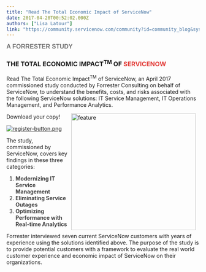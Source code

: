 ```yaml
---
title: "Read The Total Economic Impact of ServiceNow"
date: 2017-04-20T00:52:02.000Z
authors: ["Lisa Latour"]
link: "https://community.servicenow.com/community?id=community_blog&sys_id=7c9ceae1dbd0dbc01dcaf3231f96197c"
---
```

<h4 class="text-gray caps" style="margin: 0 0 0.5rem; font-family: 'Gotham SSm A', 'Gotham SSm B', 'Gotham HTF', Arial, sans-serif; font-weight: bold; font-style: normal; color: #767676; font-size: 16px; text-align: start; text-indent: 0px;">A FORRESTER STUDY</h4><h3>THE TOTAL ECONOMIC IMPACT<sup>TM</sup> OF <span style="color: #e23d39;">SERVICENOW</span></h3><p></p><p>Read The Total Economic Impact<sup>TM</sup> of ServiceNow, an April 2017 commissioned study conducted by Forrester Consulting on behalf of ServiceNow, to understand the benefits, costs, and risks associated with the following ServiceNow solutions: IT Service Management, IT Operations Management, and Performance Analytics.</p><p><img alt="feature" height="304" src="http://images.connect.servicenow.com/EloquaImages/clients/ServiceNowDotCom/%7B50a0b83e-a105-46db-882e-4182ca179995%7D_CS6199_ForresterIT_1200x1200.png" style="height: 304px; width: 325.111px; float: right; margin-right: 10px;" width="325"/></p><p></p><p>Download your copy! </p><p><a href="http://info.servicenow.com/LP=7691?referenceSource=community"><img  alt="register-button.png" class="image-1 jive-image" src="f61a3cc6db101b04ed6af3231f96190c.iix" style="height: auto;"/></a></p><p></p><p>The study, commissioned by ServiceNow, covers key findings in these three categories:</p><p></p><ol><li style="margin-right: 8px;"><strong style="color: #3d3d3d;">Modernizing IT Service Management</strong></li><li><strong style="color: #3d3d3d;">Eliminating Service Outages</strong></li><li><strong style="color: #3d3d3d;">Optimizing Performance with Real-time Analytics</strong></li></ol><p></p><p>Forrester interviewed seven current ServiceNow customers with years of experience using the solutions identified above. The purpose of the study is to provide potential customers with a framework to evaluate the real world customer experience and economic impact of ServiceNow on their organizations. <span class="Apple-converted-space"><br/></span></p>